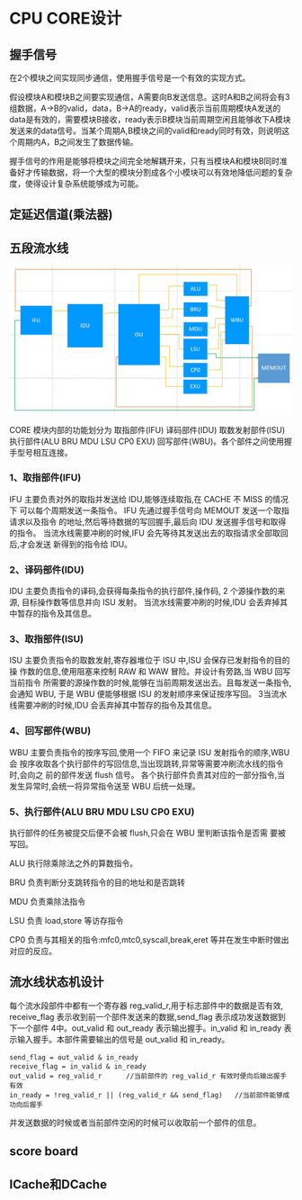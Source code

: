 # CPU CORE设计

## 握手信号
在2个模块之间实现同步通信，使用握手信号是一个有效的实现方式。

假设模块A和模块B之间要实现通信，A需要向B发送信息。这时A和B之间将会有3组数据，A->B的valid，data，B->A的ready，valid表示当前周期模块A发送的data是有效的，需要模块B接收，ready表示B模块当前周期空闲且能够收下A模块发送来的data信号。当某个周期A,B模块之间的valid和ready同时有效，则说明这个周期内A，B之间发生了数据传输。

握手信号的作用是能够将模块之间完全地解耦开来，只有当模块A和模块B同时准备好才传输数据，将一个大型的模块分割成各个小模块可以有效地降低问题的复杂度，使得设计复杂系统能够成为可能。

## 定延迟信道(乘法器)

## 五段流水线
![](../pictures/五段流水线.jpg)

CORE 模块内部的功能划分为 取指部件(IFU) 译码部件(IDU) 取数发射部件(ISU)
执行部件(ALU BRU MDU LSU CP0 EXU) 回写部件(WBU)。各个部件之间使用握手型号相互连接。

### 1、取指部件(IFU)
IFU 主要负责对外的取指并发送给 IDU,能够连续取指,在 CACHE 不 MISS 的情况下
可以每个周期发送一条指令。 IFU 先通过握手信号向 MEMOUT 发送一个取指请求以及指令
的地址,然后等待数据的写回握手,最后向 IDU 发送握手信号和取得的指令。
当流水线需要冲刷的时候,IFU 会先等待其发送出去的取指请求全部取回后,才会发送
新得到的指令给 IDU。
### 2、译码部件(IDU)
IDU 主要负责指令的译码,会获得每条指令的执行部件,操作码, 2 个源操作数的来源,
目标操作数等信息并向 ISU 发射。
当流水线需要冲刷的时候,IDU 会丢弃掉其中暂存的指令及其信息。
### 3、取指部件(ISU)
ISU 主要负责指令的取数发射,寄存器堆位于 ISU 中,ISU 会保存已发射指令的目的操
作数的信息,使用阻塞来控制 RAW 和 WAW 冒险。并设计有旁路,当 WBU 回写当前指令
所需要的源操作数的时候,能够在当前周期发送出去。且每发送一条指令,会通知 WBU,
于是 WBU 便能够根据 ISU 的发射顺序来保证按序写回。
3当流水线需要冲刷的时候,IDU 会丢弃掉其中暂存的指令及其信息。
### 4、回写部件(WBU)
WBU 主要负责指令的按序写回,使用一个 FIFO 来记录 ISU 发射指令的顺序,WBU 会
按序收取各个执行部件的写回信息,当出现跳转,异常等需要冲刷流水线的指令时,会向之
前的部件发送 flush 信号。
各个执行部件负责其对应的一部分指令,当发生异常时,会统一将异常指令送至 WBU
后统一处理。
### 5、执行部件(ALU BRU MDU LSU CP0 EXU)
执行部件的任务被提交后便不会被 flush,只会在 WBU 里判断该指令是否需
要被写回。

ALU 执行除乘除法之外的算数指令。

BRU 负责判断分支跳转指令的目的地址和是否跳转

MDU 负责乘除法指令

LSU 负责 load,store 等访存指令

CP0 负责与其相关的指令:mfc0,mtc0,syscall,break,eret 等并在发生中断时做出对应的反应。

## 流水线状态机设计

每个流水段部件中都有一个寄存器 reg_valid_r,用于标志部件中的数据是否有效,
receive_flag 表示收到前一个部件发送来的数据,send_flag 表示成功发送数据到下一个部件
4中。out_valid 和 out_ready 表示输出握手。in_valid 和 in_ready 表示输入握手。本部件需要输出的信号是 out_valid 和 in_ready。
```
send_flag = out_valid & in_ready
receive_flag = in_valid & in_ready
out_valid = reg_valid_r      //当前部件的 reg_valid_r 有效时便向后输出握手有效
in_ready = !reg_valid_r || (reg_valid_r && send_flag)   //当前部件能够成功向后握手
```
并发送数据的时候或者当前部件空闲的时候可以收取前一个部件的信息。

## score board

## ICache和DCache
